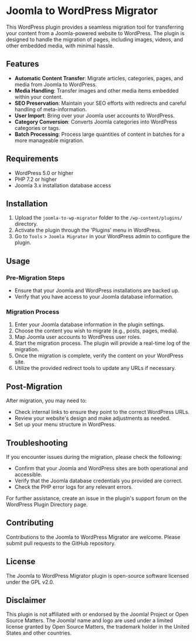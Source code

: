 # Joomla to WordPress Migrator

This WordPress plugin provides a seamless migration tool for transferring your content from a Joomla-powered website to WordPress. The plugin is designed to handle the migration of pages, including images, videos, and other embedded media, with minimal hassle.

## Features

- **Automatic Content Transfer**: Migrate articles, categories, pages, and media from Joomla to WordPress.
- **Media Handling**: Transfer images and other media items embedded within your content.
- **SEO Preservation**: Maintain your SEO efforts with redirects and careful handling of meta-information.
- **User Import**: Bring over your Joomla user accounts to WordPress.
- **Category Conversion**: Converts Joomla categories into WordPress categories or tags.
- **Batch Processing**: Process large quantities of content in batches for a more manageable migration.

## Requirements

- WordPress 5.0 or higher
- PHP 7.2 or higher
- Joomla 3.x installation database access

## Installation

1. Upload the `joomla-to-wp-migrator` folder to the `/wp-content/plugins/` directory.
2. Activate the plugin through the 'Plugins' menu in WordPress.
3. Go to `Tools` > `Joomla Migrator` in your WordPress admin to configure the plugin.

## Usage

### Pre-Migration Steps

- Ensure that your Joomla and WordPress installations are backed up.
- Verify that you have access to your Joomla database information.

### Migration Process

1. Enter your Joomla database information in the plugin settings.
2. Choose the content you wish to migrate (e.g., posts, pages, media).
3. Map Joomla user accounts to WordPress user roles.
4. Start the migration process. The plugin will provide a real-time log of the migration.
5. Once the migration is complete, verify the content on your WordPress site.
6. Utilize the provided redirect tools to update any URLs if necessary.

## Post-Migration

After migration, you may need to:

- Check internal links to ensure they point to the correct WordPress URLs.
- Review your website's design and make adjustments as needed.
- Set up your menu structure in WordPress.

## Troubleshooting

If you encounter issues during the migration, please check the following:

- Confirm that your Joomla and WordPress sites are both operational and accessible.
- Verify that the Joomla database credentials you provided are correct.
- Check the PHP error logs for any relevant errors.

For further assistance, create an issue in the plugin's support forum on the WordPress Plugin Directory page.

## Contributing

Contributions to the Joomla to WordPress Migrator are welcome. Please submit pull requests to the GitHub repository.

## License

The Joomla to WordPress Migrator plugin is open-source software licensed under the GPL v2.0.

## Disclaimer

This plugin is not affiliated with or endorsed by the Joomla! Project or Open Source Matters. The Joomla! name and logo are used under a limited license granted by Open Source Matters, the trademark holder in the United States and other countries.
